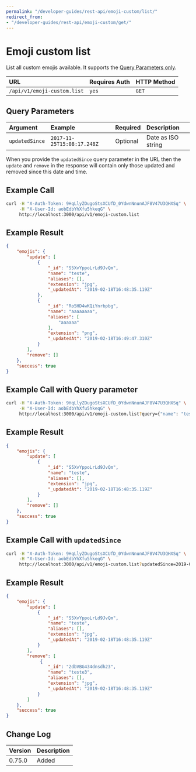 ```yaml
---
permalink: "/developer-guides/rest-api/emoji-custom/list/"
redirect_from:
- "/developer-guides/rest-api/emoji-custom/get/"
---
```


# Emoji custom list

List all custom emojis available. It supports the [Query Parameters only](../../query-and-fields-info/#query-example).

| URL                    | Requires Auth | HTTP Method |
| :--------------------- | :------------ | :---------- |
| `/api/v1/emoji-custom.list` | `yes`         | `GET`       |

## Query Parameters

| Argument | Example | Required | Description |
| :--- | :--- | :--- | :--- |
| `updatedSince` | `2017-11-25T15:08:17.248Z` | Optional | Date as ISO string |

When you provide the `updatedSince` query parameter in the URL then the `update` and `remove` in the response will contain only those updated and removed since this date and time.

## Example Call

```bash
curl -H "X-Auth-Token: 9HqLlyZOugoStsXCUfD_0YdwnNnunAJF8V47U3QHXSq" \
     -H "X-User-Id: aobEdbYhXfu5hkeqG" \
     http://localhost:3000/api/v1/emoji-custom.list
```

## Example Result

```json
{
    "emojis": {
        "update": [
            {
                "_id": "S5XvYppoLrLd9JvQm",
                "name": "teste",
                "aliases": [],
                "extension": "jpg",
                "_updatedAt": "2019-02-18T16:48:35.119Z"
            },
            {
                "_id": "Ro5HD4wKQiYnrbpbg",
                "name": "aaaaaaaa",
                "aliases": [
                    "aaaaaa"
                ],
                "extension": "png",
                "_updatedAt": "2019-02-18T16:49:47.310Z"
            }
        ],
        "remove": []
    },
    "success": true
}
```

## Example Call with Query parameter

```bash
curl -H "X-Auth-Token: 9HqLlyZOugoStsXCUfD_0YdwnNnunAJF8V47U3QHXSq" \
     -H "X-User-Id: aobEdbYhXfu5hkeqG" \
     http://localhost:3000/api/v1/emoji-custom.list?query={"name": "teste"}
```

## Example Result

```json
{
    "emojis": {
        "update": [
            {
                "_id": "S5XvYppoLrLd9JvQm",
                "name": "teste",
                "aliases": [],
                "extension": "jpg",
                "_updatedAt": "2019-02-18T16:48:35.119Z"
            }
        ],
        "remove": []
    },
    "success": true
}
```

## Example Call with `updatedSince`

```bash
curl -H "X-Auth-Token: 9HqLlyZOugoStsXCUfD_0YdwnNnunAJF8V47U3QHXSq" \
     -H "X-User-Id: aobEdbYhXfu5hkeqG" \
     http://localhost:3000/api/v1/emoji-custom.list?updatedSince=2019-02-25T15:08:17.248Z
```

## Example Result

```json
{
    "emojis": {
        "update": [
            {
                "_id": "S5XvYppoLrLd9JvQm",
                "name": "teste",
                "aliases": [],
                "extension": "jpg",
                "_updatedAt": "2019-02-18T16:48:35.119Z"
            }
        ],
        "remove": [
             {
                "_id": "2dbVBG434dnsdh23",
                "name": "teste3",
                "aliases": [],
                "extension": "jpg",
                "_updatedAt": "2019-02-18T16:48:35.119Z"
            }
        ]
    },
    "success": true
}
```

## Change Log

| Version | Description |
| :--- | :--- |
| 0.75.0 | Added |
